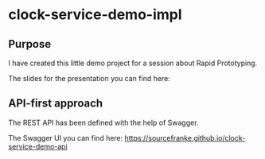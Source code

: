 # clock-service-demo-impl

## Purpose
I have created this little demo project for a session about Rapid Prototyping.

The slides for the presentation you can find here: 

## API-first approach
The REST API has been defined with the help of Swagger.

The Swagger UI you can find here: https://sourcefranke.github.io/clock-service-demo-api
